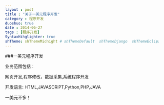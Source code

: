```yaml
---
layout : post
title : "关于一美元程序开发"
category : 程序开发
duoshuo: true
date : 2014-06-27
tags : [程序开发]
SyntaxHihglighter: true
shTheme: shThemeMidnight # shThemeDefault  shThemeDjango  shThemeEclipse  shThemeEmacs  shThemeFadeToGrey  shThemeMidnight  shThemeRDark
---
```

###一美元程序开发

业务范围包括：

网页开发,程序修改，数据采集,系统程序开发

开发语言:
HTML,JAVASCRIPT,Python,PHP,JAVA

一美元不多！